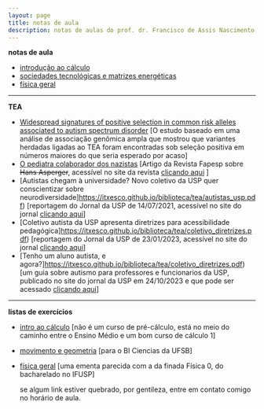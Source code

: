 ```yaml
---
layout: page
title: notas de aula
description: notas de aulas do prof. dr. Francisco de Assis Nascimento Junior da UFSB
---
```


 **notas de aula**

- [introdução ao cálculo](https://itxesco.github.io/pages/notas/introcalculo/index.html)
- [sociedades tecnológicas e matrizes energéticas](https://itxesco.github.io/pages/notas/ISC0462.html)
- [física geral](https://itxesco.github.io/pages/notas/fisicageral/index.html)

---
 **TEA**

- [Widespread signatures of positive selection in common risk alleles associated to autism spectrum disorder](https://itxesco.github.io/biblioteca/tea/file-3.pdf)
  \[O estudo baseado em uma análise de associação genômica ampla que mostrou que variantes herdadas ligadas ao TEA foram encontradas sob seleção positiva em números maiores do que seria esperado por acaso\]
- [O pediatra colaborador dos nazistas](https://itxesco.github.io/biblioteca/tea/asperger_fapesp.pdf)
  \[Artigo da Revista Fapesp sobre <del>Hans Asperger</del>, acessível no site da revista <a href="https://revistapesquisa.fapesp.br/o-pediatra-colaborador-dos-nazistas/">clicando aqui</a> \]
- [Autistas chegam à universidade? Novo coletivo da USP quer conscientizar sobre neurodiversidade]https://itxesco.github.io/biblioteca/tea/autistas_usp.pdf)
  \[reportagem do Jornal da USP de 14/07/2021, acessível no site do jornal <a href="https://jornal.usp.br/universidade/autistas-chegam-a-universidade-novo-coletivo-da-usp-quer-conscientizar-sobre-neurodiversidade/">clicando aqui</a>\]
- [Coletivo autista da USP apresenta diretrizes para acessibilidade pedagógica]https://itxesco.github.io/biblioteca/tea/coletivo_diretrizes.pdf)
    \[reportagem do Jornal da USP de 23/01/2023, acessível no site do jornal <a href="https://jornal.usp.br/diversidade/coletivo-autista-da-usp-apresenta-diretrizes-para-acessibilidade-pedagogica/">clicando aqui</a>\]
- [Tenho um aluno autista, e agora?]https://itxesco.github.io/biblioteca/tea/coletivo_diretrizes.pdf)
        \[um guia sobre autismo para professores e
funcionarios da USP, publicado no site do jornal da USP em 24/10/2023 e que pode ser acessado <a href="https://jornal.usp.br/diversidade/coletivo-autista-da-usp-lanca-guia-com-praticas-inclusivas-voltado-para-professores-e-funcionarios/">clicando aqui</a>\]

---
 **listas de exercícios**

- [intro ao cálculo](https://itxesco.github.io/pages/notas/introcalculo/listas.html)
  \[não é um curso de pré-cálculo, está no meio do caminho entre o Ensino Médio e um bom curso de cálculo 1\]
- [movimento e geometria](https://itxesco.github.io/pages/notas/ISC0302.html)
  \[para o BI Ciencias da UFSB\]
- [física geral](https://itxesco.github.io/pages/notas/fisicageral/listas.html)
  \[uma ementa parecida com a da finada Física 0, do bacharelado no IFUSP\]

  se algum link estiver quebrado, por gentileza, entre em contato comigo no horário de aula.
